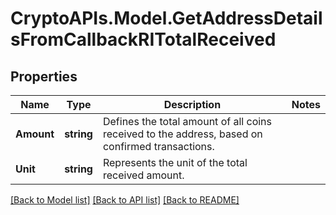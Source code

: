 # CryptoAPIs.Model.GetAddressDetailsFromCallbackRITotalReceived

## Properties

Name | Type | Description | Notes
------------ | ------------- | ------------- | -------------
**Amount** | **string** | Defines the total amount of all coins received to the address, based on confirmed transactions. | 
**Unit** | **string** | Represents the unit of the total received amount. | 

[[Back to Model list]](../README.md#documentation-for-models) [[Back to API list]](../README.md#documentation-for-api-endpoints) [[Back to README]](../README.md)

